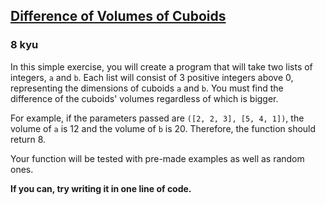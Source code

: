 <h2><a href=https://www.codewars.com/kata/58cb43f4256836ed95000f97/train/javascript target="_blank">Difference of Volumes of Cuboids</a></h2><h3>8 kyu</h3><p>In this simple exercise, you will create a program that will take two lists of integers, <code>a</code> and <code>b</code>. Each list will consist of 3 positive integers above 0, representing the dimensions of cuboids <code>a</code> and <code>b</code>. You must find the difference of the cuboids' volumes regardless of which is bigger.</p><p>For example, if the parameters passed are <code>([2, 2, 3], [5, 4, 1])</code>, the volume of <code>a</code> is 12 and the volume of <code>b</code> is 20. Therefore, the function should return 8.</p><p>Your function will be tested with pre-made examples as well as random ones.</p><p><strong>If you can, try writing it in one line of code.</strong></p>
